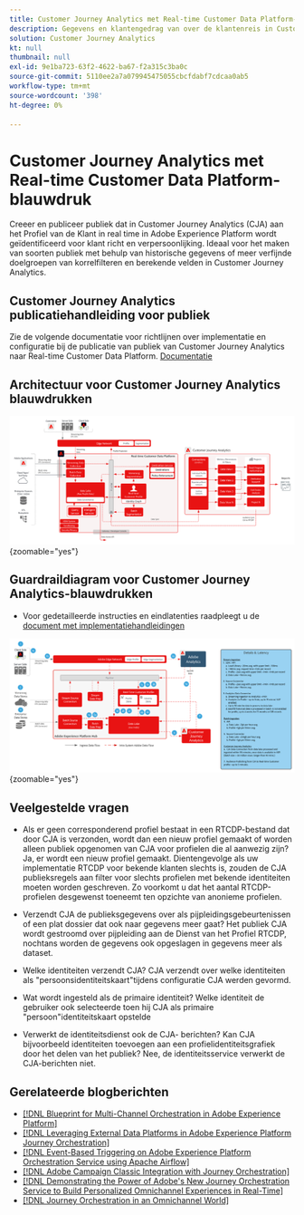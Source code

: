 ```yaml
---
title: Customer Journey Analytics met Real-time Customer Data Platform-blauwdruk
description: Gegevens en klantengedrag van over de klantenreis in Customer Journey Analytics verenigen en analyseren, publiek van CJA aan RTCDP publiceren
solution: Customer Journey Analytics
kt: null
thumbnail: null
exl-id: 9e1ba723-63f2-4622-ba67-f2a315c3ba0c
source-git-commit: 5110ee2a7a079945475055cbcfdabf7cdcaa0ab5
workflow-type: tm+mt
source-wordcount: '398'
ht-degree: 0%

---
```


# Customer Journey Analytics met Real-time Customer Data Platform-blauwdruk

Creeer en publiceer publiek dat in Customer Journey Analytics (CJA) aan het Profiel van de Klant in real time in Adobe Experience Platform wordt geïdentificeerd voor klant richt en verpersoonlijking. Ideaal voor het maken van soorten publiek met behulp van historische gegevens of meer verfijnde doelgroepen van korrelfilteren en berekende velden in Customer Journey Analytics.

## Customer Journey Analytics publicatiehandleiding voor publiek

Zie de volgende documentatie voor richtlijnen over implementatie en configuratie bij de publicatie van publiek van Customer Journey Analytics naar Real-time Customer Data Platform. [Documentatie](https://experienceleague.adobe.com/docs/analytics-platform/using/cja-components/audiences/publish.html)

## Architectuur voor Customer Journey Analytics blauwdrukken

![Architectuurdiagram](assets/CJA_RTCDP.svg){zoomable=&quot;yes&quot;}

## Guardraildiagram voor Customer Journey Analytics-blauwdrukken

* Voor gedetailleerde instructies en eindlatenties raadpleegt u de [document met implementatiehandleidingen](../experience-platform/deployment/guardrails.md)

![Guardraildiagram](../experience-platform/assets/CJA_guardrails.svg){zoomable=&quot;yes&quot;}

## Veelgestelde vragen

* Als er geen corresponderend profiel bestaat in een RTCDP-bestand dat door CJA is verzonden, wordt dan een nieuw profiel gemaakt of worden alleen publiek opgenomen van CJA voor profielen die al aanwezig zijn? Ja, er wordt een nieuw profiel gemaakt. Dientengevolge als uw implementatie RTCDP voor bekende klanten slechts is, zouden de CJA publieksregels aan filter voor slechts profielen met bekende identiteiten moeten worden geschreven. Zo voorkomt u dat het aantal RTCDP-profielen desgewenst toeneemt ten opzichte van anonieme profielen.

* Verzendt CJA de publieksgegevens over als pijpleidingsgebeurtenissen of een plat dossier dat ook naar gegevens meer gaat? Het publiek CJA wordt gestroomd over pijpleiding aan de Dienst van het Profiel RTCDP, nochtans worden de gegevens ook opgeslagen in gegevens meer als dataset.

* Welke identiteiten verzendt CJA? CJA verzendt over welke identiteiten als &quot;persoonsidentiteitskaart&quot;tijdens configuratie CJA werden gevormd.

* Wat wordt ingesteld als de primaire identiteit? Welke identiteit de gebruiker ook selecteerde toen hij CJA als primaire &quot;persoon&quot;identiteitskaart opstelde

* Verwerkt de identiteitsdienst ook de CJA- berichten? Kan CJA bijvoorbeeld identiteiten toevoegen aan een profielidentiteitsgrafiek door het delen van het publiek? Nee, de identiteitsservice verwerkt de CJA-berichten niet.

## Gerelateerde blogberichten

* [[!DNL Blueprint for Multi-Channel Orchestration in Adobe Experience Platform]](https://medium.com/adobetech/blueprint-for-multi-channel-orchestration-in-adobe-experience-platform-c68317e94184)
* [[!DNL Leveraging External Data Platforms in Adobe Experience Platform Journey Orchestration]](https://medium.com/adobetech/leveraging-external-data-platforms-in-adobe-experience-platform-journey-orchestration-54fc6134fe17)
* [[!DNL Event-Based Triggering on Adobe Experience Platform Orchestration Service using Apache Airflow]](https://medium.com/adobetech/event-based-triggering-on-adobe-experience-platform-orchestration-service-using-apache-airflow-8607b28251f1)
* [[!DNL Adobe Campaign Classic Integration with Journey Orchestration]](https://medium.com/adobetech/adobe-campaign-classic-integration-with-journey-orchestration-ae577653281)
* [[!DNL Demonstrating the Power of Adobe's New Journey Orchestration Service to Build Personalized Omnichannel Experiences in Real-Time]](https://medium.com/adobetech/demonstrating-the-power-of-adobes-new-journey-orchestration-service-to-build-personalized-aa60d88cd34)
* [[!DNL Journey Orchestration in an Omnichannel World]](https://medium.com/adobetech/journey-orchestration-in-an-omnichannel-world-3a2d32d556d9)
